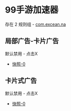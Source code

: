 # 99手游加速器

存在 2 规则组 - [com.excean.na](/src/apps/com.excean.na.ts)

## 局部广告-卡片广告

默认禁用 - 点击X

- [快照-0](https://i.gkd.li/import/13931051)

## 卡片式广告

默认禁用 - 点击X

- [快照-0](https://i.gkd.li/import/13930990)
